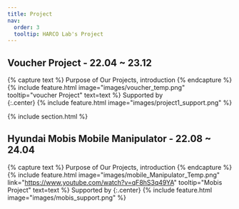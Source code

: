 ```yaml
---
title: Project
nav:
  order: 3
  tooltip: HARCO Lab's Project
---
```




## Voucher Project - 22.04 ~ 23.12  
{% capture text %}
Purpose of Our Projects, introduction
{% endcapture %}
{%
  include feature.html
  image="images/voucher_temp.png"
  tooltip="voucher Project"
  text=text
%}
Supported by  
{:.center}
{%
  include feature.html
  image="images/project1_support.png"
%}



<!-- {%
  include gallery.html
  style="square"

  image1="images/hexar.png"
  tooltip1="Hexar Humancare"

  image2="images/harc.png"
  tooltip2="harcolab"

  image3="images/kuka_innovation.png"
  tooltip3="After winning the KUKA INNOVATION AWARD 2018"
%} -->
  
  
{% include section.html %}


## Hyundai Mobis Mobile Manipulator - 22.08 ~ 24.04
{% capture text %}
Purpose of Our Projects, introduction
{% endcapture %}
{%
  include feature.html
  image="images/mobile_Manipulator_Temp.png"
  link="https://www.youtube.com/watch?v=qF8hS3q49YA"
  tooltip="Mobis Project"
  text=text
%}
Supported by 
{:.center}
{%
  include feature.html
  image="images/mobis_support.png"
%}

